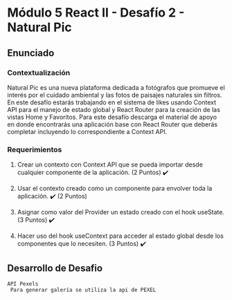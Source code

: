 # Módulo 5 React II - Desafío 2 - Natural Pic

## Enunciado

### Contextualización

Natural Pic es una nueva plataforma dedicada a fotógrafos que promueve el interés por el
cuidado ambiental y las fotos de paisajes naturales sin filtros. En este desafío estarás
trabajando en el sistema de likes usando Context API para el manejo de estado global y
React Router para la creación de las vistas Home y Favoritos.
Para este desafío descarga el material de apoyo en donde encontrarás una aplicación base
con React Router que deberás completar incluyendo lo correspondiente a Context API.

### Requerimientos

1. Crear un contexto con Context API que se pueda importar desde cualquier
   componente de la aplicación. (2 Puntos) ✔️ 

2. Usar el contexto creado como un componente para envolver toda la aplicación. ✔️
   (2 Puntos)

3. Asignar como valor del Provider un estado creado con el hook useState. (3 Puntos) ✔️

4. Hacer uso del hook useContext para acceder al estado global desde los
   componentes que lo necesiten. (3 Puntos) ✔️

## Desarrollo de Desafio

    API Pexels
     Para generar galería se utiliza la api de PEXEL